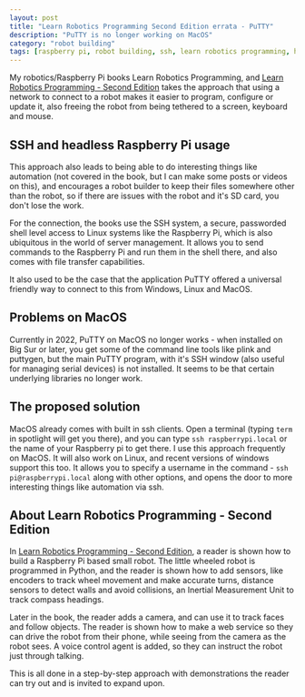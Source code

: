 ```yaml
---
layout: post
title: "Learn Robotics Programming Second Edition errata - PuTTY"
description: "PuTTY is no longer working on MacOS"
category: "robot building"
tags: [raspberry pi, robot building, ssh, learn robotics programming, headless]
---
```

My robotics/Raspberry Pi books Learn Robotics Programming, and [Learn Robotics Programming - Second Edition](https://packt.link/NMtxp) takes the approach that using a network to connect to a robot makes it easier to program, configure or update it, also freeing the robot from being tethered to a screen, keyboard and mouse.

## SSH and headless Raspberry Pi usage

This approach also leads to being able to do interesting things like automation (not covered in the book, but I can make some posts or videos on this), and encourages a robot builder to keep their files somewhere other than the robot, so if there are issues with the robot and it's SD card, you don't lose the work.

For the connection, the books use the SSH system, a secure, passworded shell level access to Linux systems like the Raspberry Pi, which is also ubiquitous in the world of server management. It allows you to send commands to the Raspberry Pi and run them in the shell there, and also comes with file transfer capabilities.

It also used to be the case that the application PuTTY offered a universal friendly way to connect to this from Windows, Linux and MacOS.

## Problems on MacOS

Currently in 2022, PuTTY on MacOS no longer works - when installed on Big Sur or later, you get some of the command line tools like plink and puttygen, but the main PuTTY program, with it's SSH window (also useful for managing serial devices) is not installed. It seems to be that certain underlying libraries no longer work.

## The proposed solution

MacOS already comes with built in ssh clients. Open a terminal (typing `term` in spotlight will get you there), and you can type `ssh raspberrypi.local` or the name of your Raspberry pi to get there. I use this approach frequently on MacOS. It will also work on Linux, and recent versions of windows support this too. It allows you to specify a username in the command - `ssh pi@raspberrypi.local` along with other options, and opens the door to more interesting things like automation via ssh.

## About Learn Robotics Programming - Second Edition

In [Learn Robotics Programming - Second Edition](https://amzn.to/37XPYfO), a reader is shown how to build a Raspberry Pi based small robot. The little wheeled robot is programmed in Python, and the reader is shown how to add sensors, like encoders to track wheel movement and make accurate turns, distance sensors to detect walls and avoid collisions, an Inertial Measurement Unit to track compass headings.

Later in the book, the reader adds a camera, and can use it to track faces and follow objects. The reader is shown how to make a web service so they can drive the robot from their phone, while seeing from the camera as the robot sees. A voice control agent is added, so they can instruct the robot just through talking.

This is all done in a step-by-step approach with demonstrations the reader can try out and is invited to expand upon.
